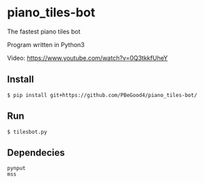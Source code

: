 # piano_tiles-bot
The fastest piano tiles bot

Program written in Python3

Video: https://www.youtube.com/watch?v=0Q3tkkfUheY



## Install

```
$ pip install git+https://github.com/PBeGood4/piano_tiles-bot/
```

## Run

```
$ tilesbot.py
```

## Dependecies

```
pynput
mss
```
